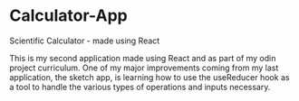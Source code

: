 # Calculator-App
Scientific Calculator - made using React

This is my second application made using React and as part of my odin project curriculum.
One of my major improvements coming from my last application, the sketch app, is learning
how to use the useReducer hook as a tool to handle the various types of operations and
inputs necessary.
